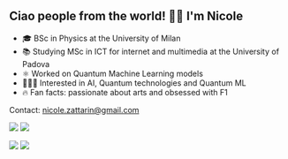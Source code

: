 ## Ciao people from the world! 👋🏻 I'm Nicole  

- 🎓 BSc in Physics at the University of Milan
- 📚 Studying MSc in ICT for internet and multimedia at the University of Padova
- ⚛️ Worked on Quantum Machine Learning models 
- 👩🏻‍💻 Interested in AI, Quantum technologies and Quantum ML 
- 🔥 Fan facts: passionate about arts and obsessed with F1 

Contact: nicole.zattarin@gmail.com

 
[![](https://img.shields.io/badge/LinkedIn-0077B5?style=for-the-badge&logo=linkedin&logoColor=white)](https://www.linkedin.com/in/nicole-zattarin-a87768105/) [![](https://img.shields.io/badge/Twitter-1DA1F2?style=for-the-badge&logo=twitter&logoColor=white)](https://twitter.com/nicolezatta)
 
[ ![](https://img.shields.io/badge/Python-3776AB?style=for-the-badge&logo=python&logoColor=white)](https://www.python.org) [![](https://img.shields.io/badge/C%2B%2B-00599C?style=for-the-badge&logo=c%2B%2B&logoColor=white) ](https://www.cplusplus.com)
 

